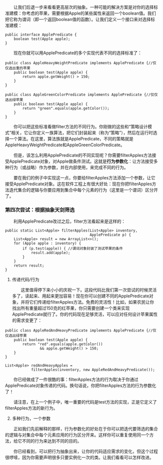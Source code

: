 &emsp;&emsp;让我们后退一步来看看更高层次的抽象。一种可能的解决方案是对你的选择标准建模：你考虑的苹果，需要根据Apple的某些属性来返回一个boolean值。我们把它称为谓词（即一个返回boolean值的函数）。让我们定义一个接口来对选择标准建模：
```
public interface ApplePredicate {
    boolean test(Apple apple);
}
```
&emsp;&emsp;现在你就可以用ApplePredicate的多个实现代表不同的选择标准了：
```
public class AppleHeavyWeightPredicate implements ApplePredicate {//仅仅选出重的苹果
    public boolean test(Apple apple) {
        return apple.getWeight() > 150;
    }
}

public class AppleGreenColorPredicate implements ApplePredicate {//仅仅选出绿苹果
    public boolean test(Apple apple) {
        return "green".equals(apple.getColor());
    }
}
```
&emsp;&emsp;你可以把这些标准看做filter方法的不同行为。你刚做的这些和“策略设计模式”相关，它让你定义一族算法，把它们封装起来（称为“策略”），然后在运行时选择一个算法。在这里，算法族就是ApplePredicate，不同的策略就是AppleHeavyWeightPredicate和AppleGreenColorPredicate。

&emsp;&emsp;但是，该怎么利用ApplePredicate的不同实现呢？你需要filterApples方法接受ApplePredicate对象，对Apple做条件测试。这就是**行为参数化**：让方法接受多种行为（或战略）作为参数，并在内部使用，来完成不同的行为。

&emsp;&emsp;要在我们的例子中实现这一点，你要给filterApples方法添加一个参数，让它接受ApplePredicate对象。这在软件工程上有很大好处：现在你把filterApples方法迭代集合的逻辑与你要应用到集合中每个元素的行为（这里是一个谓词）区分开了。

### 第四次尝试：根据抽象天剑筛选

&emsp;&emsp;利用ApplePredicate改过之后，filter方法看起来是这样的：
```
public static List<Apple> filterApples(List<Apple> inventory,
                                       ApplePredicate p) {
    List<Apple> result = new ArrayList<>();
    for (Apple apple : inventory) {
        if (p.test(apple)) { //谓词对象封装了测试苹果的条件
            result.add(apple);
        }
    }
    return result;
}
```

1. 传递代码/行为

    &emsp;&emsp;这里值得停下来小小的庆祝一下。这段代码比我们第一次尝试的时候灵活多了，读起来、用起来更加容易！现在你可以创建不同的ApplePredicate对象，并将它们传递给filterApples方法。免费的灵活性！比如，如果农民让你找出所有重量超过150克的红苹果，你只需要创建一个类来实现ApplePredicate就行了。你的代码现在足够灵活，可以应对任何设计苹果属性的需求变更了：
```
public class AppleRedAndHeavyPredicate implements ApplePredicate {//仅仅选出绿苹果
    public boolean test(Apple apple) {
        return "red".equals(apple.getColor())
                && apple.getWeight() > 150;
    }
}

List<Apple> redAndHeavyApples =
            filterApples(inventory, new AppleRedAndHeavyPredicate());
```

&emsp;&emsp;你已经做成了一件很酷的事：filterApples方法的行为取决于你通过ApplePredicate对象传递的代码。换句话说，你把filterApples方法的行为参数化了！

&emsp;&emsp;请注意，在上一个例子中，唯一重要的代码是test方法的实现，正是它定义了filterApples方法的新行为。

2. 多种行为，一个参数

&emsp;&emsp;正如我们先前解释的那样，行为参数化的好处在于你可以把迭代要筛选的集合的逻辑与对集合中每个元素应用的行为区分开来。这样你可以重复使用同一个方法，给它不同的行为来达到不同的目的。

&emsp;&emsp;你已经看到，可以把行为抽象出来，让你的代码适应需求的变化，但这个过程很啰嗦，因为你需要声明很多只要实例化一次的类。让我们看看可以怎样改进。